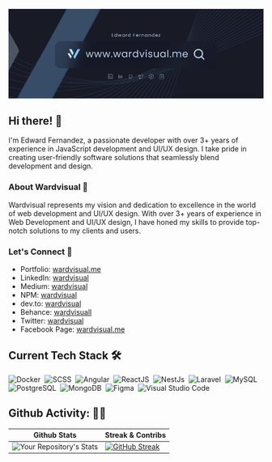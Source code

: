 

[<img src="./assets/bannerv2.jpg">](https://www.wardvisual.me/)

## Hi there! 👋

I'm Edward Fernandez, a passionate developer with over 3+ years of experience in JavaScript development and UI/UX design. I take pride in creating user-friendly software solutions that seamlessly blend development and design.

### About Wardvisual 🌱
Wardvisual represents my vision and dedication to excellence in the world of web development and UI/UX design. With over 3+ years of experience in Web Development and UI/UX design, I have honed my skills to provide top-notch solutions to my clients and users.

### Let's Connect 🤝
- Portfolio: [wardvisual.me](https://www.wardvisual.me/)
- LinkedIn: [wardvisual](https://www.linkedin.com/in/wardvisual)
- Medium: [wardvisual](https://medium.com/@wardvisual)
- NPM: [wardvisual](https://www.npmjs.com/~wardvisual)
- dev.to: [wardvisual](https://dev.to/wardvisual)
- Behance: [wardvisuall](https://www.behance.net/wardvisuall)
- Twitter: [wardvisual](https://twitter.com/wardvisual)
- Facebook Page: [wardvisual.me](https://www.facebook.com/wardvisual.me)

## Current Tech Stack 🛠
  <!-- ![Nginx](https://img.shields.io/badge/-Nginx-1B1A22?style=flat&logo=nginx&logoColor=green)&nbsp; -->
  ![Docker](https://img.shields.io/badge/-Docker-1B1A22?style=flat&logo=docker)&nbsp;
  ![SCSS](https://img.shields.io/badge/-SCSS-141a20?style=flat&logo=sass)&nbsp;
  ![Angular](https://img.shields.io/badge/-Angular-1B1A22?style=flat&logo=angular&logoColor=red)&nbsp;
  ![ReactJS](https://img.shields.io/badge/-ReactJS-1B1A22?style=flat&logo=react)&nbsp;
  ![NestJs](https://img.shields.io/badge/-NestJs-1B1A22?style=flat&logo=nestjs&logoColor=red)&nbsp;
  ![Laravel](https://img.shields.io/badge/-Laravel-1B1A22?style=flat&logo=laravel)&nbsp;
  ![MySQL](https://img.shields.io/badge/-MySQL-1B1A22?style=flat&logo=mysql)&nbsp;
![PostgreSQL](https://img.shields.io/badge/-PostgreSQL-1B1A22?style=flat&logo=postgreSQL)&nbsp;
  ![MongoDB](https://img.shields.io/badge/-MongoDB-1B1A22?style=flat&logo=mongodb)&nbsp;
  ![Figma](https://img.shields.io/badge/-Figma-1B1A22?style=flat&logo=figma&logoColor=ffffff)&nbsp;
  ![Visual Studio Code](https://img.shields.io/badge/-Visual%20Studio%20Code-141a20?style=flat&logo=visual-studio-code&logoColor=007ACC)&nbsp;

  <!-- ![Jest](https://img.shields.io/badge/-Jest-1B1A22?style=flat&logo=jest&logoColor=red)&nbsp; -->
<!--    
  ![PHP](https://img.shields.io/badge/-PHP-1B1A22?style=flat&logo=php)&nbsp; -->

## Github Activity: 🧑‍💻

| Github Stats |Streak & Contribs
| --- | --- |
| ![Your Repository's Stats](https://github-readme-stats.vercel.app/api?username=wardvisual&show_icons=true&hide=&count_private=true&title_color=519AD7&text_color=ffffff&icon_color=519AD7&bg_color=1B1A22&hide_border=true&show_icons=true) | [![GitHub Streak](https://github-readme-streak-stats.herokuapp.com/?user=wardvisual&stroke=ffffff&background=1B1A22&ring=519AD7&fire=0891b2&currStreakNum=ffffff&currStreakLabel=519AD7&sideNums=ffffff&sideLabels=ffffff&dates=ffffff&hide_border=true)](https://git.io/streak-stats) 
